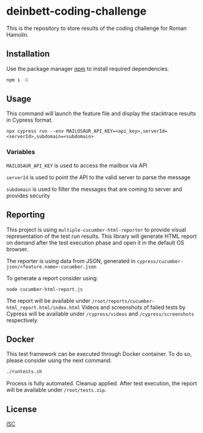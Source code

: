 # deinbett-coding-challenge

This is the repository to store results of the coding challenge for Roman Hamolin.

## Installation

Use the package manager [npm](https://docs.npmjs.com/downloading-and-installing-node-js-and-npm) to install required dependencies.

```bash
npm i -D
```

## Usage

This command will launch the feature file and display the stacktrace results in Cypress format.

```node
npx cypress run --env MAILOSAUR_API_KEY=<api_key>,serverId=<serverId>,subdomain=<subdomain>
```
### Variables

`MAILOSAUR_API_KEY` is used to access the mailbox via API

`serverId` is used to point the API to the valid server to parse the message

`subdomain` is used to filter the messages that are coming to server and provides security

## Reporting

This project is using `multiple-cucumber-html-reporter` to provide visual representation of the test run results. This library will generate HTML report on demand after the test execution phase and open it in the default OS browser.

The reporter is using data from JSON, generated in `cypress/cucumber-json/<feature.name>-cucumber.json`

To generate a report consider using:
```node
node cucumber-html-report.js
```

The report will be available under `/root/reports/cucumber-html_report.html/index.html`
Videos and screenshots of failed tests by Cypress will be available under `/cypress/videos` and `/cypress/screenshots` respectively.

## Docker

This test framework can be executed through Docker container.
To do so, please consider using the next command:

```bash
./runtests.sh
```
Process is fully automated. Cleanup applied.
After test execution, the report will be available under `/root/tests.zip`.

## License

[ISC](https://www.isc.org/licenses/)
